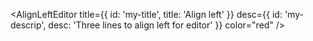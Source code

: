 <AlignLeftEditor
  title={{ id: 'my-title', title: 'Align left' }}
  desc={{ id: 'my-descrip', desc: 'Three lines to align left for editor' }}
  color="red"
/>
